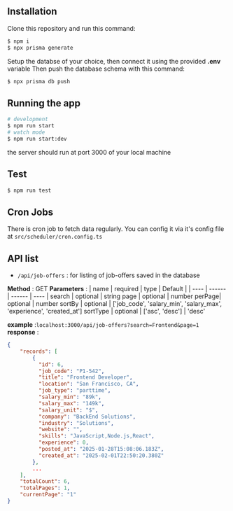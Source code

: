## Installation

Clone this repository and run this command:

```bash
$ npm i
$ npx prisma generate
```

Setup the databse of your choice, then connect it using the provided **.env** variable
Then push the database schema with this command:

```bash
$ npx prisma db push
```

## Running the app

```bash
# development
$ npm run start
# watch mode
$ npm run start:dev
```

the server should run at port 3000 of your local machine

## Test

```bash
$ npm run test
```

## Cron Jobs

There is cron job to fetch data regularly. You can config it via it's config file at `src/scheduler/cron.config.ts`

## API list

- `/api/job-offers` : for listing of job-offers saved in the database

**Method** : GET
**Parameters** :
| name | required | type | Default |
| ---- | ------ | ------ | ---- |
search | optional | string
page | optional | number
perPage| optional | number
sortBy | optional | ['job_code', 'salary_min', 'salary_max', 'experience', 'created_at']
sortType | optional | ['asc', 'desc'] | 'desc'

**example** :`localhost:3000/api/job-offers?search=Frontend&page=1`
**response** :

```Json
{
    "records": [
        {
          "id": 6,
          "job_code": "P1-542",
          "title": "Frontend Developer",
          "location": "San Francisco, CA",
          "job_type": "parttime",
          "salary_min": "89k",
          "salary_max": "149k",
          "salary_unit": "$",
          "company": "BackEnd Solutions",
          "industry": "Solutions",
          "website": "",
          "skills": "JavaScript,Node.js,React",
          "experience": 0,
          "posted_at": "2025-01-28T15:08:06.183Z",
          "created_at": "2025-02-01T22:50:20.380Z"
        },
        ...
    ],
    "totalCount": 6,
    "totalPages": 1,
    "currentPage": "1"
}
```
